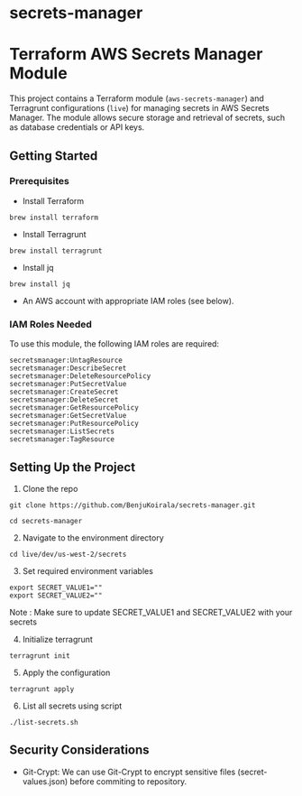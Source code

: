 # secrets-manager

# Terraform AWS Secrets Manager Module

This project contains a Terraform module (`aws-secrets-manager`) and Terragrunt configurations (`live`) for managing secrets in AWS Secrets Manager. 
The module allows secure storage and retrieval of secrets, such as database credentials or API keys.

## Getting Started

### Prerequisites
- Install Terraform
```
brew install terraform
```
- Install Terragrunt
```
brew install terragrunt
```
- Install jq
```
brew install jq
```

- An AWS account with appropriate IAM roles (see below).

### IAM Roles Needed

To use this module, the following IAM roles are required:
```
secretsmanager:UntagResource
secretsmanager:DescribeSecret
secretsmanager:DeleteResourcePolicy
secretsmanager:PutSecretValue
secretsmanager:CreateSecret
secretsmanager:DeleteSecret
secretsmanager:GetResourcePolicy
secretsmanager:GetSecretValue
secretsmanager:PutResourcePolicy
secretsmanager:ListSecrets
secretsmanager:TagResource
```

## Setting Up the Project

1. Clone the repo
```
git clone https://github.com/BenjuKoirala/secrets-manager.git
```
```
cd secrets-manager
```

2. Navigate to the environment directory
```
cd live/dev/us-west-2/secrets
```

3. Set required environment variables
```
export SECRET_VALUE1=""
export SECRET_VALUE2=""
```
Note : Make sure to update SECRET_VALUE1 and SECRET_VALUE2 with your secrets

4. Initialize terragrunt
```
terragrunt init
```
5. Apply the configuration
```
terragrunt apply
```

6. List all secrets using script
```
./list-secrets.sh
```

## Security Considerations
* Git-Crypt: We can use Git-Crypt to encrypt sensitive files (secret-values.json) before commiting to repository.
